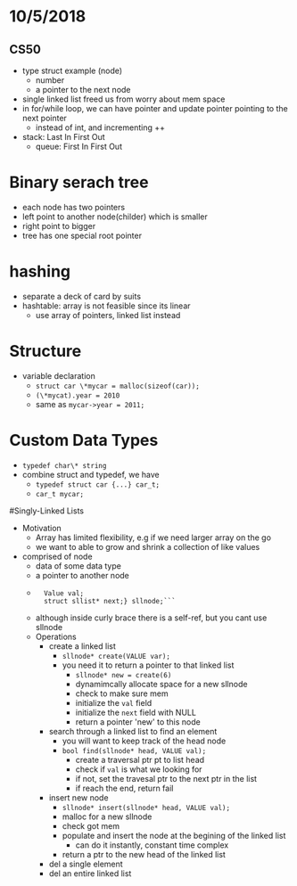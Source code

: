 # 10/5/2018
## CS50
- type struct example (node)
  - number
  - a pointer to the next node
- single linked list freed us from worry about mem space
- in for/while loop, we can have pointer and update pointer pointing to the next pointer
  - instead of int, and incrementing ++
- stack: Last In First Out
  - queue: First In First Out
# Binary serach tree
  - each node has two pointers
  - left point to another node(childer) which is smaller
  - right point to bigger
  - tree has one special root pointer
# hashing
  - separate a deck of card by suits
  - hashtable: array is not feasible since its linear
    - use array of pointers, linked list instead

# Structure
  - variable declaration
    - ```struct car \*mycar = malloc(sizeof(car));```
    - ```(\*mycat).year = 2010```
	- same as ```mycar->year = 2011;```
# Custom Data Types
  - ```typedef char\* string ```
  - combine struct and typedef, we have
    - ```typedef struct car {...} car_t;```
	- ```car_t mycar;```

#Singly-Linked Lists
  - Motivation
    - Array has limited flexibility, e.g if we need larger array on the go
	- we want to able to grow and shrink a collection of like values
  - comprised of node
    - data of some data type
	- a pointer to another node
	- ```typedef struct sllist{
		Value val;
		struct sllist* next;} sllnode;```
	- although inside curly brace there is a self-ref, but you cant use sllnode
	- Operations
	  - create a linked list 
	    - ```sllnode* create(VALUE var);```
		- you need it to return a pointer to that linked list 
		  - ```sllnode* new = create(6)```
		  - dynamimcally allocate space for a new sllnode
		  - check to make sure mem
		  - initialize the ```val``` field
		  - initialize the ```next``` field with NULL
		  - return a pointer 'new'  to this node 
	  - search through a linked list to find an element
	    - you will want to keep track of the head node 
	    - ```bool find(sllnode* head, VALUE val);```
		  - create a traversal ptr pt to list head
		  - check if ```val``` is what we looking for
		  - if not, set the travesal ptr to the next ptr in the list 
		  - if reach the end, return fail
	  - insert new node
	    - ```sllnode* insert(sllnode* head, VALUE val);```
		- malloc for a new sllnode
		- check got mem
		- populate and insert the node at the begining of the linked list 
	      - can do it instantly, constant time complex
		- return a ptr to the new head of the linked list
	  - del a single element
	  - del an entire linked list 

